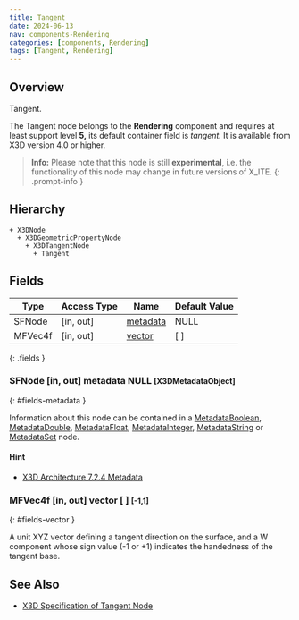 ```yaml
---
title: Tangent
date: 2024-06-13
nav: components-Rendering
categories: [components, Rendering]
tags: [Tangent, Rendering]
---
```

<style>
.post h3 {
  word-spacing: 0.2em;
}
</style>

## Overview

Tangent.

The Tangent node belongs to the **Rendering** component and requires at least support level **5,** its default container field is *tangent.* It is available from X3D version 4.0 or higher.

>**Info:** Please note that this node is still **experimental**, i.e. the functionality of this node may change in future versions of X_ITE.
{: .prompt-info }

## Hierarchy

```
+ X3DNode
  + X3DGeometricPropertyNode
    + X3DTangentNode
      + Tangent
```

## Fields

| Type | Access Type | Name | Default Value |
| ---- | ----------- | ---- | ------------- |
| SFNode | [in, out] | [metadata](#fields-metadata) | NULL  |
| MFVec4f | [in, out] | [vector](#fields-vector) | [ ] |
{: .fields }

### SFNode [in, out] **metadata** NULL <small>[X3DMetadataObject]</small>
{: #fields-metadata }

Information about this node can be contained in a [MetadataBoolean](/x_ite/components/core/metadataboolean/), [MetadataDouble](/x_ite/components/core/metadatadouble/), [MetadataFloat](/x_ite/components/core/metadatafloat/), [MetadataInteger](/x_ite/components/core/metadatainteger/), [MetadataString](/x_ite/components/core/metadatastring/) or [MetadataSet](/x_ite/components/core/metadataset/) node.

#### Hint

- [X3D Architecture 7.2.4 Metadata](https://www.web3d.org/specifications/X3Dv4/ISO-IEC19775-1v4-IS/Part01/components/core.html#Metadata)

### MFVec4f [in, out] **vector** [ ] <small>[-1,1]</small>
{: #fields-vector }

A unit XYZ vector defining a tangent direction on the surface, and a W component whose sign value (-1 or +1) indicates the handedness of the tangent base.

## See Also

- [X3D Specification of Tangent Node](https://www.web3d.org/documents/specifications/19775-1/V4.0/Part01/components/rendering.html#Tangent)
